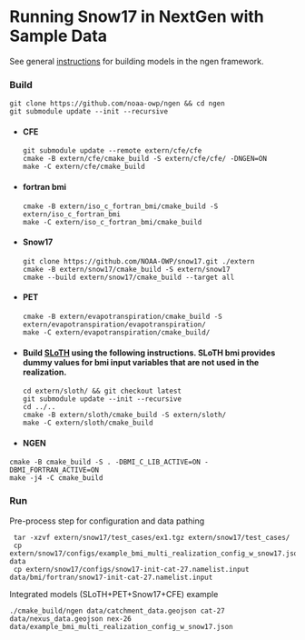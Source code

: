 # Running Snow17 in NextGen with Sample Data

See general [instructions](https://github.com/NOAA-OWP/ngen/wiki/NGen-Tutorial#running-cfe) for building models in the ngen framework. 

### Build
```
git clone https://github.com/noaa-owp/ngen && cd ngen
git submodule update --init --recursive
```
  
  - #### CFE
    ```
    git submodule update --remote extern/cfe/cfe 
    cmake -B extern/cfe/cmake_build -S extern/cfe/cfe/ -DNGEN=ON
    make -C extern/cfe/cmake_build
    ```  
  - #### fortran bmi
    ```
    cmake -B extern/iso_c_fortran_bmi/cmake_build -S extern/iso_c_fortran_bmi
    make -C extern/iso_c_fortran_bmi/cmake_build
    ```
  - #### Snow17
    ```
    git clone https://github.com/NOAA-OWP/snow17.git ./extern
    cmake -B extern/snow17/cmake_build -S extern/snow17
    cmake --build extern/snow17/cmake_build --target all
    ``` 
  - #### PET
    ```
    cmake -B extern/evapotranspiration/cmake_build -S extern/evapotranspiration/evapotranspiration/
    make -C extern/evapotranspiration/cmake_build/
    ```
  - #### Build [SLoTH](https://github.com/NOAA-OWP/SLoTH) using the following instructions. SLoTH bmi provides dummy values for bmi input variables that are not used in the realization.
    ```
    cd extern/sloth/ && git checkout latest 
    git submodule update --init --recursive
    cd ../..
    cmake -B extern/sloth/cmake_build -S extern/sloth/
    make -C extern/sloth/cmake_build
    ```
  - #### NGEN
  ```
  cmake -B cmake_build -S . -DBMI_C_LIB_ACTIVE=ON -DBMI_FORTRAN_ACTIVE=ON
  make -j4 -C cmake_build
  ```
  
 ### Run 
Pre-process step for configuration and data pathing
 ```
  tar -xzvf extern/snow17/test_cases/ex1.tgz extern/snow17/test_cases/
  cp extern/snow17/configs/example_bmi_multi_realization_config_w_snow17.json data
  cp extern/snow17/configs/snow17-init-cat-27.namelist.input data/bmi/fortran/snow17-init-cat-27.namelist.input
  ```
Integrated models (SLoTH+PET+Snow17+CFE) example 
 ```
./cmake_build/ngen data/catchment_data.geojson cat-27 data/nexus_data.geojson nex-26 data/example_bmi_multi_realization_config_w_snow17.json
 ```
  
